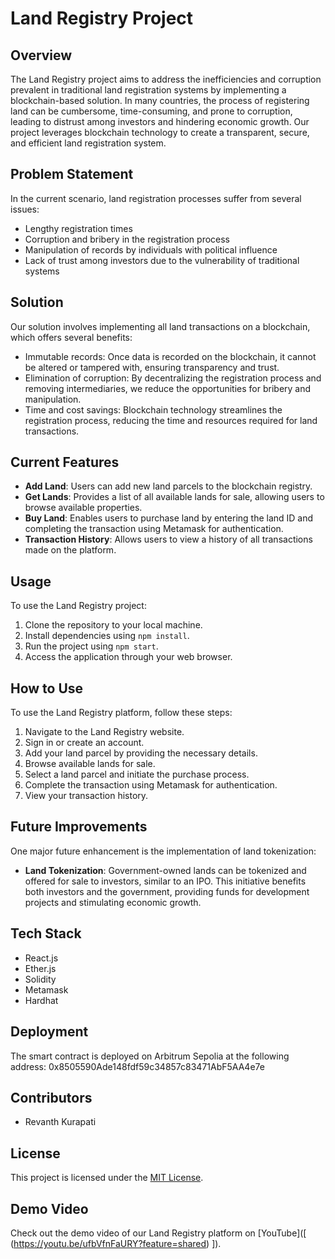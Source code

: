 # Land Registry Project

## Overview

The Land Registry project aims to address the inefficiencies and corruption prevalent in traditional land registration systems by implementing a blockchain-based solution. In many countries, the process of registering land can be cumbersome, time-consuming, and prone to corruption, leading to distrust among investors and hindering economic growth. Our project leverages blockchain technology to create a transparent, secure, and efficient land registration system.

## Problem Statement

In the current scenario, land registration processes suffer from several issues:
- Lengthy registration times
- Corruption and bribery in the registration process
- Manipulation of records by individuals with political influence
- Lack of trust among investors due to the vulnerability of traditional systems

## Solution

Our solution involves implementing all land transactions on a blockchain, which offers several benefits:
- Immutable records: Once data is recorded on the blockchain, it cannot be altered or tampered with, ensuring transparency and trust.
- Elimination of corruption: By decentralizing the registration process and removing intermediaries, we reduce the opportunities for bribery and manipulation.
- Time and cost savings: Blockchain technology streamlines the registration process, reducing the time and resources required for land transactions.

## Current Features

- **Add Land**: Users can add new land parcels to the blockchain registry.
- **Get Lands**: Provides a list of all available lands for sale, allowing users to browse available properties.
- **Buy Land**: Enables users to purchase land by entering the land ID and completing the transaction using Metamask for authentication.
- **Transaction History**: Allows users to view a history of all transactions made on the platform.

## Usage

To use the Land Registry project:

1. Clone the repository to your local machine.
2. Install dependencies using `npm install`.
3. Run the project using `npm start`.
4. Access the application through your web browser.

## How to Use

To use the Land Registry platform, follow these steps:
1. Navigate to the Land Registry website.
2. Sign in or create an account.
3. Add your land parcel by providing the necessary details.
4. Browse available lands for sale.
5. Select a land parcel and initiate the purchase process.
6. Complete the transaction using Metamask for authentication.
7. View your transaction history.

## Future Improvements

One major future enhancement is the implementation of land tokenization:
- **Land Tokenization**: Government-owned lands can be tokenized and offered for sale to investors, similar to an IPO. This initiative benefits both investors and the government, providing funds for development projects and stimulating economic growth.

## Tech Stack

- React.js
- Ether.js
- Solidity
- Metamask
- Hardhat

## Deployment

The smart contract is deployed on Arbitrum Sepolia at the following address: 0x8505590Ade148fdf59c34857c83471AbF5AA4e7e  

## Contributors

- Revanth Kurapati

## License

This project is licensed under the [MIT License](LICENSE).

## Demo Video

Check out the demo video of our Land Registry platform on [YouTube]([ (https://youtu.be/ufbVfnFaURY?feature=shared) ]).
